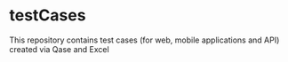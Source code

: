 # testCases

This repository contains test cases (for web, mobile applications and API) created via Qase and Excel
